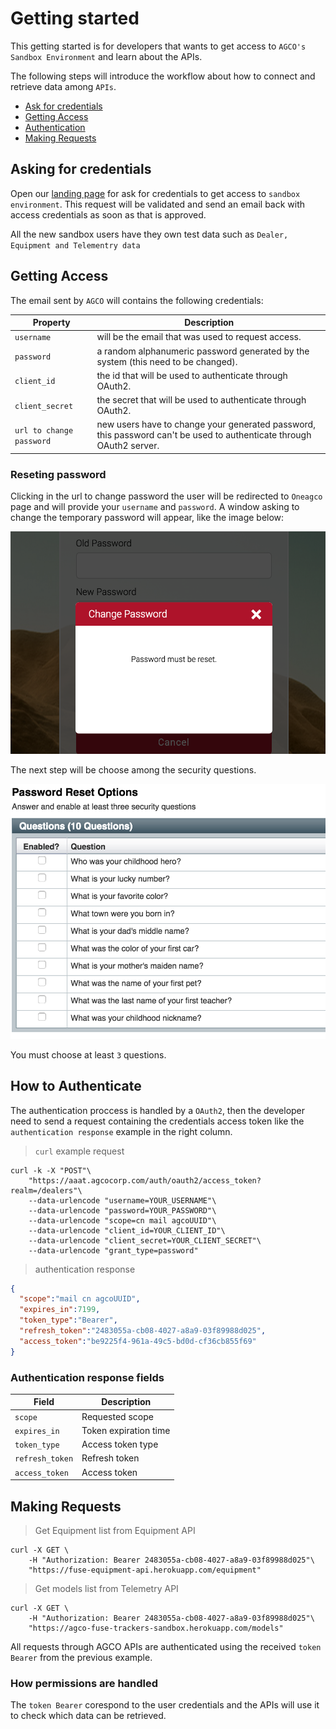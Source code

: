 # Getting started

This getting started is for developers that wants to get access to `AGCO's Sandbox Environment` and learn about the APIs.

The following steps will introduce the workflow about how to connect and retrieve data among `APIs`.

- [Ask for credentials](#asking-for-credentials)
- [Getting Access](#getting-access)
- [Authentication](#how-to-authenticate)
- [Making Requests](#making-requests)

## Asking for credentials

Open our <a href="https://agco-fuse.github.io/" target="_blank">landing page</a> for ask for credentials to get access to `sandbox environment`.
This request will be validated and send an email back with access credentials as soon as that is approved.

All the new sandbox users have they own test data such as `Dealer, Equipment and Telementry data`

## Getting Access

The email sent by `AGCO` will contains the following credentials:

Property | Description
-------- | -----------
`username` | will be the email that was used to request access.
`password` | a random alphanumeric password generated by the system (this need to be changed).
`client_id` | the id that will be used to authenticate through OAuth2.
`client_secret` | the secret that will be used to authenticate through OAuth2.
`url to change password` | new users have to change your generated password, this password can't be used to authenticate through OAuth2 server.

### Reseting password
Clicking in the url to change password the user will be redirected to `Oneagco` page and will provide your `username` and `password`. A window asking to change 
the temporary password will appear, like the image below:

![reset password](images/user_reset_password.png "Reset passowrd")

The next step will be choose among the security questions.

![security questions](images/user_security_questions.png "Security questions")

<aside class="notice">
You must choose at least <code>3</code> questions.
</aside>


## How to Authenticate

The authentication proccess is handled by a `OAuth2`, then the developer need to send a request containing the credentials
access token like the `authentication response` example in the right column.

> `curl` example request

```shell
curl -k -X "POST"\
    "https://aaat.agcocorp.com/auth/oauth2/access_token?realm=/dealers"\
    --data-urlencode "username=YOUR_USERNAME"\
    --data-urlencode "password=YOUR_PASSWORD"\
    --data-urlencode "scope=cn mail agcoUUID"\
    --data-urlencode "client_id=YOUR_CLIENT_ID"\
    --data-urlencode "client_secret=YOUR_CLIENT_SECRET"\
    --data-urlencode "grant_type=password"
```

> authentication response

```json
{
  "scope":"mail cn agcoUUID",
  "expires_in":7199,
  "token_type":"Bearer",
  "refresh_token":"2483055a-cb08-4027-a8a9-03f89988d025",
  "access_token":"be9225f4-961a-49c5-bd0d-cf36cb855f69"
}
```

### Authentication response fields

Field | Description
----- | -----------
 `scope` | Requested scope
 `expires_in`| Token expiration time
 `token_type`| Access token type
 `refresh_token`| Refresh token
 `access_token` | Access token

## Making Requests

> Get Equipment list from Equipment API

```shell
curl -X GET \
    -H "Authorization: Bearer 2483055a-cb08-4027-a8a9-03f89988d025"\
    "https://fuse-equipment-api.herokuapp.com/equipment"
```

> Get models list from Telemetry API 

```shell
curl -X GET \
    -H "Authorization: Bearer 2483055a-cb08-4027-a8a9-03f89988d025"\
    "https://agco-fuse-trackers-sandbox.herokuapp.com/models"
```

All requests through AGCO APIs are authenticated using the received `token Bearer` from the previous example.

### How permissions are handled

The `token Bearer` corespond to the user credentials and the APIs will use it to check which data can be retrieved.
